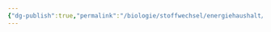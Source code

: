 ```yaml
---
{"dg-publish":true,"permalink":"/biologie/stoffwechsel/energiehaushalt/pflanzen/aeussere-einfluesse-auf-die-photosynthese/"}
---
```

